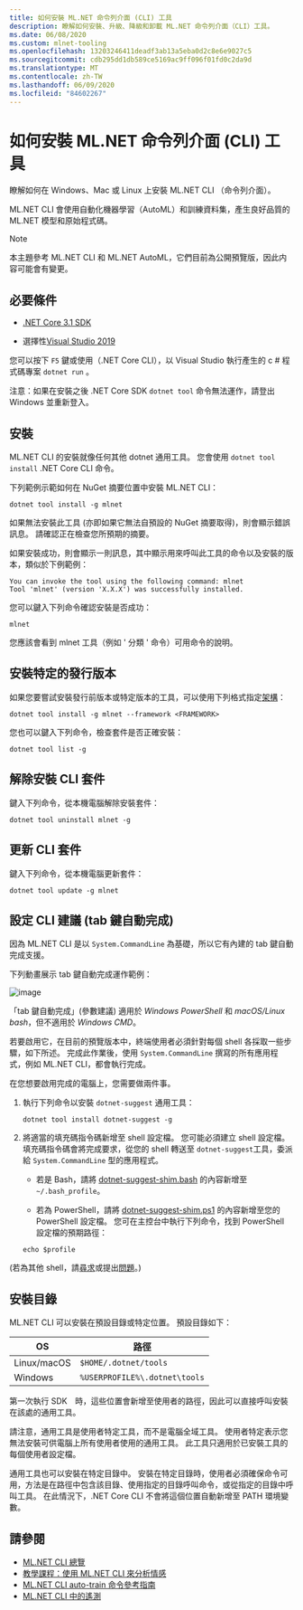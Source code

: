 ```yaml
---
title: 如何安裝 ML.NET 命令列介面 (CLI) 工具
description: 瞭解如何安裝、升級、降級和卸載 ML.NET 命令列介面（CLI）工具。
ms.date: 06/08/2020
ms.custom: mlnet-tooling
ms.openlocfilehash: 13203246411deadf3ab13a5eba0d2c8e6e9027c5
ms.sourcegitcommit: cdb295dd1db589ce5169ac9ff096f01fd0c2da9d
ms.translationtype: MT
ms.contentlocale: zh-TW
ms.lasthandoff: 06/09/2020
ms.locfileid: "84602267"
---
```

# <a name="how-to-install-the-mlnet-command-line-interface-cli-tool"></a>如何安裝 ML.NET 命令列介面 (CLI) 工具

瞭解如何在 Windows、Mac 或 Linux 上安裝 ML.NET CLI （命令列介面）。

ML.NET CLI 會使用自動化機器學習（AutoML）和訓練資料集，產生良好品質的 ML.NET 模型和原始程式碼。

> [!NOTE]
> 本主題參考 ML.NET CLI 和 ML.NET AutoML，它們目前為公開預覽版，因此内容可能會有變更。

## <a name="pre-requisites"></a>必要條件

- [.NET Core 3.1 SDK](https://dotnet.microsoft.com/download/dotnet-core/3.1)

- 選擇性[Visual Studio 2019](https://visualstudio.microsoft.com/vs/)

您可以按下 `F5` 鍵或使用（.NET Core CLI），以 Visual Studio 執行產生的 c # 程式碼專案 `dotnet run` 。

注意：如果在安裝之後 .NET Core SDK `dotnet tool` 命令無法運作，請登出 Windows 並重新登入。

## <a name="install"></a>安裝

ML.NET CLI 的安裝就像任何其他 dotnet 通用工具。 您會使用 `dotnet tool install` .NET Core CLI 命令。

下列範例示範如何在 NuGet 摘要位置中安裝 ML.NET CLI：

```dotnetcli
dotnet tool install -g mlnet
```

如果無法安裝此工具 (亦即如果它無法自預設的 NuGet 摘要取得)，則會顯示錯誤訊息。 請確認正在檢查您所預期的摘要。

如果安裝成功，則會顯示一則訊息，其中顯示用來呼叫此工具的命令以及安裝的版本，類似於下例範例：

```console
You can invoke the tool using the following command: mlnet
Tool 'mlnet' (version 'X.X.X') was successfully installed.
```

您可以鍵入下列命令確認安裝是否成功：

```console
mlnet
```

您應該會看到 mlnet 工具（例如 ' 分類 ' 命令）可用命令的說明。

## <a name="install-a-specific-release-version"></a>安裝特定的發行版本

如果您要嘗試安裝發行前版本或特定版本的工具，可以使用下列格式指定[架構](../../standard/frameworks.md)：

```dotnetcli
dotnet tool install -g mlnet --framework <FRAMEWORK>
```

您也可以鍵入下列命令，檢查套件是否正確安裝：

```dotnetcli
dotnet tool list -g
```

## <a name="uninstall-the-cli-package"></a>解除安裝 CLI 套件

鍵入下列命令，從本機電腦解除安裝套件：

```dotnetcli
dotnet tool uninstall mlnet -g
```

## <a name="update-the-cli-package"></a>更新 CLI 套件

鍵入下列命令，從本機電腦更新套件：

```dotnetcli
dotnet tool update -g mlnet
```

## <a name="set-up-cli-suggestions-tab-based-auto-completion"></a>設定 CLI 建議 (tab 鍵自動完成)

因為 ML.NET CLI 是以 `System.CommandLine` 為基礎，所以它有內建的 tab 鍵自動完成支援。

下列動畫展示 tab 鍵自動完成運作範例：

![image](./media/cli-tab-completion.gif)

「tab 鍵自動完成」(參數建議) 適用於 *Windows PowerShell* 和 *macOS/Linux bash*，但不適用於 *Windows CMD*。

若要啟用它，在目前的預覽版本中，終端使用者必須針對每個 shell 各採取一些步驟，如下所述。 完成此作業後，使用 `System.CommandLine` 撰寫的所有應用程式，例如 ML.NET CLI，都會執行完成。

在您想要啟用完成的電腦上，您需要做兩件事。

1. 執行下列命令以安裝 `dotnet-suggest` 通用工具：

    ```dotnetcli
    dotnet tool install dotnet-suggest -g
    ```

2. 將適當的填充碼指令碼新增至 shell 設定檔。 您可能必須建立 shell 設定檔。 填充碼指令碼會將完成要求，從您的 shell 轉送至 `dotnet-suggest`工具，委派給 `System.CommandLine` 型的應用程式。

    - 若是 Bash，請將 [dotnet-suggest-shim.bash](https://github.com/dotnet/System.CommandLine/blob/master/src/System.CommandLine.Suggest/dotnet-suggest-shim.bash) 的內容新增至 `~/.bash_profile`。

    - 若為 PowerShell，請將 [dotnet-suggest-shim.ps1](https://github.com/dotnet/System.CommandLine/blob/master/src/System.CommandLine.Suggest/dotnet-suggest-shim.ps1) 的內容新增至您的 PowerShell 設定檔。 您可在主控台中執行下列命令，找到 PowerShell 設定檔的預期路徑：

    ```console
    echo $profile
    ```

(若為其他 shell，請[尋求](https://github.com/dotnet/System.CommandLine/issues?q=is%3Aissue+is%3Aopen+label%3A%22shell+suggestion%22)或提出[問題](https://github.com/dotnet/System.CommandLine/issues)。)

## <a name="installation-directory"></a>安裝目錄

ML.NET CLI 可以安裝在預設目錄或特定位置。 預設目錄如下：

| OS          | 路徑                          |
|-------------|-------------------------------|
| Linux/macOS | `$HOME/.dotnet/tools`         |
| Windows     | `%USERPROFILE%\.dotnet\tools` |

第一次執行 SDK　時，這些位置會新增至使用者的路徑，因此可以直接呼叫安裝在該處的通用工具。

請注意，通用工具是使用者特定工具，而不是電腦全域工具。 使用者特定表示您無法安裝可供電腦上所有使用者使用的通用工具。 此工具只適用於已安裝工具的每個使用者設定檔。

通用工具也可以安裝在特定目錄中。 安裝在特定目錄時，使用者必須確保命令可用，方法是在路徑中包含該目錄、使用指定的目錄呼叫命令，或從指定的目錄中呼叫工具。
在此情況下，.NET Core CLI 不會將這個位置自動新增至 PATH 環境變數。

## <a name="see-also"></a>請參閱

- [ML.NET CLI 總覽](../automate-training-with-cli.md)
- [教學課程：使用 ML.NET CLI 來分析情感](../tutorials/sentiment-analysis-cli.md)
- [ML.NET CLI auto-train 命令參考指南](../reference/ml-net-cli-reference.md)
- [ML.NET CLI 中的遙測](../resources/ml-net-cli-telemetry.md)

